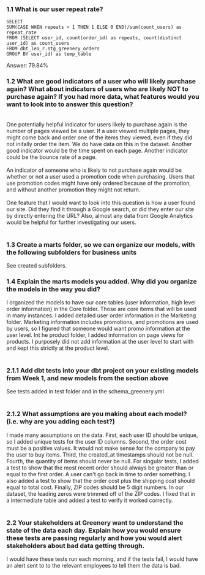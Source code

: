 ### 1.1 What is our user repeat rate?

```
SELECT 
SUM(CASE WHEN repeats > 1 THEN 1 ELSE 0 END)/sum(count_users) as repeat_rate
FROM (SELECT user_id, count(order_id) as repeats, count(distinct user_id) as count_users
FROM dbt_leo_r.stg_greenery_orders
GROUP BY user_id) as temp_table

```
Answer: 79.84%

### 1.2 What are good indicators of a user who will likely purchase again? What about indicators of users who are likely NOT to purchase again? If you had more data, what features would you want to look into to answer this question?
<br>
One potentially helpful indicator for users likely to purchase again is the number of pages viewed be a user. If a user viewed multiple pages, they might come back and order one of the items they viewed, even if they did not initally order the item. We do have data on this in the dataset. Another good indicator would be the time spent on each page. Another indicator could be the bounce rate of a page.
<br>
<br>
An indicator of someone who is likely to not purchase again would be whether or not a user used a promotion code when purchasing. Users that use promotion codes might have only ordered because of the promotion, and without another promotion they might not return.
<br>
<br>
One feature that I would want to look into this question is how a user found our site. Did they find it through a Google search, or did they enter our site by directly entering the URL? Also, almost any data from Google Analytics would be helpful for further investigating our users.
<br>
<br>


### 1.3 Create a marts folder, so we can organize our models, with the following subfolders for business units
See created subfolders.

### 1.4 Explain the marts models you added. Why did you organize the models in the way you did?
I organized the models to have our core tables (user information, high level order information) in the Core folder. Those are core items that will be used in many instances. I added detailed user order information in the Marketing folder. Marketing information includes promotions, and promotions are used by users, so I figured that someone would want promo information at the user level. Int he product folder, I added information on page views for products. I purposely did not add information at the user level to start with and kept this strictly at the product level.
<br>
<br>

### 2.1.1 Add dbt tests into your dbt project on your existing models from Week 1, and new models from the section above
See tests added in test folder and in the schema_greenery.yml
<br>
<br>

### 2.1.2 What assumptions are you making about each model? (i.e. why are you adding each test?)
I made many assumptions on the data. First, each user ID should be unique, so I added unique tests for the user ID columns. Second, the order cost must be a positive values. It would not make sense for the company to pay the user to buy items. Third, the created_at timestamps should not be null. Fourth, the quantity of items should never be null. For singular tests, I added a test to show that the most recent order should always be greater than or equal to the first order. A user can't go back in time to order something. I also added a test to show that the order cost plus the shipping cost should equal to total cost. Finally, ZIP codes should be 5 digit numbers. In our dataset, the leading zeros were trimmed off of the ZIP codes. I fixed that in a intermediate table and added a test to verify it worked correctly.
<br>
<br>

### 2.2 Your stakeholders at Greenery want to understand the state of the data each day. Explain how you would ensure these tests are passing regularly and how you would alert stakeholders about bad data getting through.
I would have these tests run each morning, and if the tests fail, I would have an alert sent to to the relevant employees to tell them the data is bad.
